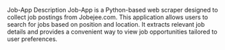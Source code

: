 Job-App
Description
Job-App is a Python-based web scraper designed to collect job postings from Jobejee.com. This application allows users to search for jobs based on position and location. It extracts relevant job details and provides a convenient way to view job opportunities tailored to user preferences.

